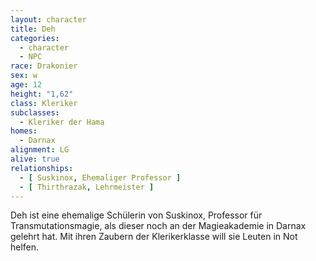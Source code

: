 ```yaml
---
layout: character
title: Deh
categories:
  - character
  - NPC
race: Drakonier
sex: w
age: 12
height: "1,62"
class: Kleriker
subclasses:
  - Kleriker der Hama
homes:
  - Darnax
alignment: LG
alive: true
relationships:
  - [ Suskinox, Ehemaliger Professor ]
  - [ Thirthrazak, Lehrmeister ]
---
```


Deh ist eine ehemalige Schülerin von Suskinox, Professor für Transmutationsmagie, als dieser noch an der Magieakademie
in Darnax gelehrt hat. Mit ihren Zaubern der Klerikerklasse will sie Leuten in Not helfen.